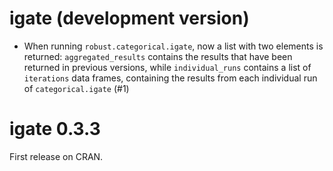 # igate (development version)

* When running `robust.categorical.igate`, now a list with two elements is returned: `aggregated_results` contains the results that have been returned in previous versions, while `individual_runs` contains a list of `iterations` data frames, containing the results from each individual run of `categorical.igate` (#1)

# igate 0.3.3

First release on CRAN.
